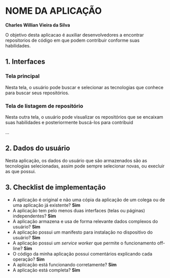 # NOME DA APLICAÇÃO

**Charles Willian Vieira da Silva**

O objetivo desta aplicacao é auxiliar desenvolvedores a encontrar repositorios de código em que podem contribuir conforme suas habilidades.

## 1. Interfaces

### Tela principal

Nesta tela, o usuário pode buscar e selecionar as tecnologias que conhece para buscar seus repositórios.

### Tela de listagem de repositório

Nesta outra tela, o usuário pode visualizar os repositórios que se encaixam suas habilidades e posteriormente buscá-los para contribuid

...

## 2. Dados do usuário

Nesta aplicação, os dados do usuário que são armazenados são as tecnologias selecionadas, assim pode sempre selecionar novas, ou execluir as que possui.

## 3. Checklist de implementação

- A aplicação é original e não uma cópia da aplicação de um colega ou de uma aplicação já existente? **Sim**
- A aplicação tem pelo menos duas interfaces (telas ou páginas) independentes? **Sim**
- A aplicação armazena e usa de forma relevante dados complexos do usuário? **Sim**
- A aplicação possui um manifesto para instalação no dispositivo do usuário? **Sim**
- A aplicação possui um _service worker_ que permite o funcionamento off-line? **Sim**
- O código da minha aplicação possui comentários explicando cada operação? **Sim**
- A aplicação está funcionando corretamente? **Sim**
- A aplicação está completa? **Sim**
